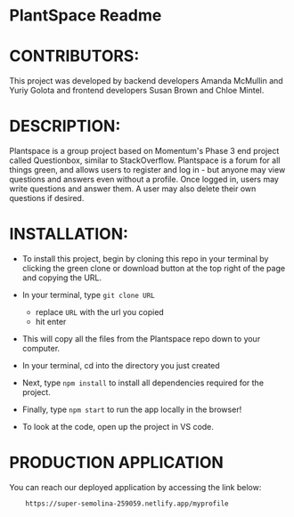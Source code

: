# PlantSpace Readme

# CONTRIBUTORS:

This project was developed by backend developers Amanda McMullin and Yuriy Golota and frontend developers Susan Brown and Chloe Mintel.

# DESCRIPTION:

Plantspace is a group project based on Momentum's Phase 3 end project called Questionbox, similar to StackOverflow. Plantspace is a forum for all things green, and allows users to register and log in - but anyone may view questions and answers even without a profile. Once logged in, users may write questions and answer them. A user may also delete their own questions if desired.

# INSTALLATION:

- To install this project, begin by cloning this repo in your terminal by clicking the green clone or download button at the top right of the page and copying the URL.

- In your terminal, type `git clone URL`
    - replace `URL` with the url you copied
    - hit enter

- This will copy all the files from the Plantspace repo down to your computer.

- In your terminal, cd into the directory you just created

- Next, type `npm install` to install all dependencies required for the project.

- Finally, type `npm start` to run the app locally in the browser!

- To look at the code, open up the project in VS code.

# PRODUCTION APPLICATION

You can reach our deployed application by accessing the link below: 

        https://super-semolina-259059.netlify.app/myprofile
